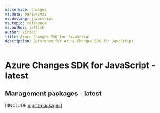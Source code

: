 ```yaml
---
ms.service: changes
ms.data: 09/14/2022
ms.devlang: javascript
ms.topic: reference
ms.author: jeffish
author: xirzec
title: Azure Changes SDK for JavaScript
description: Reference for Azure Changes SDK for JavaScript
---
```

# Azure Changes SDK for JavaScript - latest

## Management packages - latest
[!INCLUDE [mgmt-packages](changes-mgmt-index.md)]